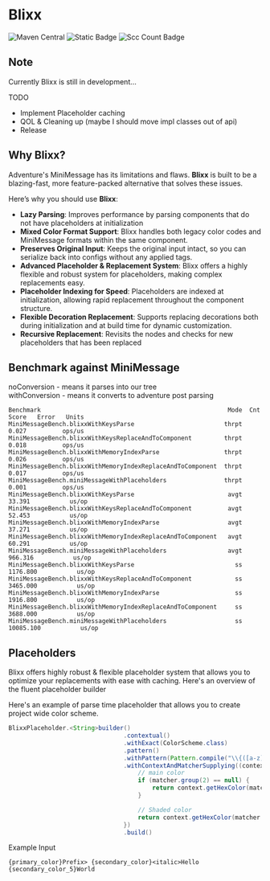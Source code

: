# Blixx
![Maven Central](https://img.shields.io/maven-central/v/dev.oop778.blixx/blixx-core)
![Static Badge](https://img.shields.io/badge/Java_version-8-brightgreene)
![Scc Count Badge](https://sloc.xyz/github/oop-778/blixx?category=code)

## Note
Currently Blixx is still in development...

TODO
- Implement Placeholder caching
- QOL & Cleaning up (maybe I should move impl classes out of api)
- Release

## Why Blixx?

Adventure's MiniMessage has its limitations and flaws. **Blixx** is built to be a blazing-fast, more feature-packed alternative that solves these issues.

Here’s why you should use **Blixx**:

- **Lazy Parsing**: Improves performance by parsing components that do not have placeholders at initialization
- **Mixed Color Format Support**: Blixx handles both legacy color codes and MiniMessage formats within the same component.
- **Preserves Original Input**: Keeps the original input intact, so you can serialize back into configs without any applied tags.
- **Advanced Placeholder & Replacement System**: Blixx offers a highly flexible and robust system for placeholders, making complex replacements easy.
- **Placeholder Indexing for Speed**: Placeholders are indexed at initialization, allowing rapid replacement throughout the component structure.
- **Flexible Decoration Replacement**: Supports replacing decorations both during initialization and at build time for dynamic customization.
- **Recursive Replacement**: Revisits the nodes and checks for new placeholders that has been replaced

## Benchmark against MiniMessage
noConversion - means it parses into our tree  
withConversion - means it converts to adventure post parsing  
```text
Benchmark                                                    Mode  Cnt      Score   Error   Units
MiniMessageBench.blixxWithKeysParse                         thrpt           0.027          ops/us
MiniMessageBench.blixxWithKeysReplaceAndToComponent         thrpt           0.018          ops/us
MiniMessageBench.blixxWithMemoryIndexParse                  thrpt           0.026          ops/us
MiniMessageBench.blixxWithMemoryIndexReplaceAndToComponent  thrpt           0.017          ops/us
MiniMessageBench.miniMessageWithPlaceholders                thrpt           0.001          ops/us
MiniMessageBench.blixxWithKeysParse                          avgt          33.391           us/op
MiniMessageBench.blixxWithKeysReplaceAndToComponent          avgt          52.453           us/op
MiniMessageBench.blixxWithMemoryIndexParse                   avgt          37.271           us/op
MiniMessageBench.blixxWithMemoryIndexReplaceAndToComponent   avgt          60.291           us/op
MiniMessageBench.miniMessageWithPlaceholders                 avgt         966.316           us/op
MiniMessageBench.blixxWithKeysParse                            ss        1176.800           us/op
MiniMessageBench.blixxWithKeysReplaceAndToComponent            ss        3465.000           us/op
MiniMessageBench.blixxWithMemoryIndexParse                     ss        1916.800           us/op
MiniMessageBench.blixxWithMemoryIndexReplaceAndToComponent     ss        3688.000           us/op
MiniMessageBench.miniMessageWithPlaceholders                   ss       10085.100           us/op

```

## Placeholders
Blixx offers highly robust & flexible placeholder system that allows you to optimize your replacements with ease with caching.
Here's an overview of the fluent placeholder builder

Here's an example of parse time placeholder that allows you to create project wide color scheme.
```java
BlixxPlaceholder.<String>builder()
                                .contextual()
                                .withExact(ColorScheme.class)
                                .pattern()
                                .withPattern(Pattern.compile("\\{([a-z]+)_color(?:_([1-9]))?}"))
                                .withContextAndMatcherSupplying((context, matcher) -> {
                                    // main color
                                    if (matcher.group(2) == null) {
                                        return context.getHexColor(matcher.group(1), 0);
                                    }

                                    // Shaded color
                                    return context.getHexColor(matcher.group(1), Integer.parseInt(matcher.group(2)));
                                })
                                .build()
```
Example Input
```aiignore
{primary_color}Prefix> {secondary_color}<italic>Hello {secondary_color_5}World
```